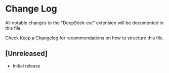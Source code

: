 # Change Log

All notable changes to the "DeepSeek-ext" extension will be documented in this file.

Check [Keep a Changelog](http://keepachangelog.com/) for recommendations on how to structure this file.

## [Unreleased]

- Initial release
